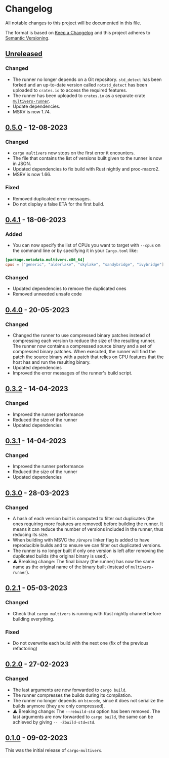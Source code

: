 # Changelog

All notable changes to this project will be documented in this file.

The format is based on [Keep a Changelog](https://keepachangelog.com/)
and this project adheres to [Semantic Versioning](https://semver.org/).

## [Unreleased]

### Changed

- The runner no longer depends on a Git repository.
  `std_detect` has been forked and an up-to-date version called `notstd_detect` has been uploaded to `crates.io` to access the required features.
- The runner has been uploaded to `crates.io` as a separate crate [`multivers-runner`](https://crates.io/crates/multivers-runner).
- Update dependencies.
- MSRV is now 1.74.

[Unreleased]: https://github.com/ronnychevalier/cargo-multivers/compare/v0.5.0...HEAD

## [0.5.0] - 12-08-2023

### Changed

- `cargo multivers` now stops on the first error it encounters.
- The file that contains the list of versions built given to the runner is now in JSON.
- Updated dependencies to fix build with Rust nightly and proc-macro2.
- MSRV is now 1.66.

### Fixed

- Removed duplicated error messages.
- Do not display a false ETA for the first build.

[0.5.0]: https://github.com/ronnychevalier/cargo-multivers/compare/v0.4.1...v0.5.0

## [0.4.1] - 18-06-2023

### Added

- You can now specify the list of CPUs you want to target with `--cpus` on the command line or by specifying it in your `Cargo.toml` like:

```toml
[package.metadata.multivers.x86_64]
cpus = ["generic", "alderlake", "skylake", "sandybridge", "ivybridge"]
```

### Changed

- Updated dependencies to remove the duplicated ones
- Removed unneeded unsafe code

[0.4.1]: https://github.com/ronnychevalier/cargo-multivers/compare/v0.4.0...v0.4.1

## [0.4.0] - 20-05-2023

### Changed

- Changed the runner to use compressed binary patches instead of compressing each version to reduce the size of the resulting runner.
  The runner now contains a compressed source binary and a set of compressed binary patches.
  When executed, the runner will find the patch the source binary with a patch that relies on CPU features that the host has and run the resulting binary.
- Updated dependencies
- Improved the error messages of the runner's build script.

[0.4.0]: https://github.com/ronnychevalier/cargo-multivers/compare/v0.3.2...v0.4.0

## [0.3.2] - 14-04-2023

### Changed

- Improved the runner performance
- Reduced the size of the runner
- Updated dependencies

[0.3.2]: https://github.com/ronnychevalier/cargo-multivers/compare/v0.3.1...v0.3.2

## [0.3.1] - 14-04-2023

### Changed

- Improved the runner performance
- Reduced the size of the runner
- Updated dependencies

[0.3.1]: https://github.com/ronnychevalier/cargo-multivers/compare/v0.3.0...v0.3.1

## [0.3.0] - 28-03-2023

### Changed

- A hash of each version built is computed to filter out duplicates (the ones requiring more features are removed) before building the runner. It means it can reduce the number of versions included in the runner, thus reducing its size.
- When building with MSVC the `/Brepro` linker flag is added to have reproducible builds and to ensure we can filter out duplicated versions.
- The runner is no longer built if only one version is left after removing the duplicated builds (the original binary is used).
- ⚠️ Breaking change: The final binary (the runner) has now the same name as the original name of the binary built (instead of `multivers-runner`).

[0.3.0]: https://github.com/ronnychevalier/cargo-multivers/compare/v0.2.1...v0.3.0

## [0.2.1] - 05-03-2023

### Changed

- Check that `cargo multivers` is running with Rust nightly channel before building everything.

### Fixed

- Do not overwrite each build with the next one (fix of the previous refactoring)

[0.2.1]: https://github.com/ronnychevalier/cargo-multivers/compare/v0.2.0...v0.2.1

## [0.2.0] - 27-02-2023

### Changed

- The last arguments are now forwarded to `cargo build`.
- The runner compresses the builds during its compilation.
- The runner no longer depends on `bincode`, since it does not serialize the builds anymore (they are only compressed).
- ⚠️ Breaking change: The `--rebuild-std` option has been removed. The last arguments are now forwarded to `cargo build`, the same can be achieved by giving `-- -Zbuild-std=std`.

[0.2.0]: https://github.com/ronnychevalier/cargo-multivers/compare/v0.1.0...v0.2.0

## [0.1.0] - 09-02-2023

This was the initial release of `cargo-multivers`.

[0.1.0]: https://github.com/ronnychevalier/cargo-multivers/releases/tag/v0.1.0
